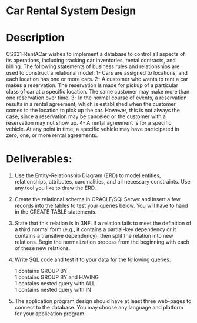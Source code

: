 # Car Rental System Design 

# Description

CS631-RentACar  wishes  to  implement  a  database  to  control  all  aspects  of  its  operations, 
including  tracking  car  inventories,  rental  contracts,  and  billing.  The  following  statements  of 
business rules and relationships are used to construct a relational model:
1-	 Cars are assigned to locations, and each location has one or more cars. 
2-	A customer who wants to rent a car makes a reservation. The  reservation is made for 
pickup of a particular class of car at a specific location. The same customer may make 
more than one reservation over time. 
3-	In  the normal course of  events,  a  reservation  results  in  a  rental  agreement,  which  is 
established when the customer comes to the location to pick up the car. However, this is 
not  always  the  case,  since  a  reservation  may  be  canceled  or  the  customer  with  a 
reservation may not show up.
4-	A rental agreement is for a specific vehicle. At any point in time, a specific vehicle may 
have participated in zero, one, or more rental agreements.

# Deliverables:

1.	Use the Entity-Relationship Diagram (ERD) to model entities, relationships, attributes, cardinalities, and all necessary constraints. Use any tool you like to draw the ERD.
2.	Create the relational schema in ORACLE/SQLServer and insert a few records into the tables to test your queries below. You will have to hand in the CREATE TABLE statements.
3.	State that this relation is in 3NF. If a relation fails to meet the definition of a third normal form (e.g., it contains a partial-key dependency or it contains a transitive dependency), then split the relation into new relations. Begin the normalization process from the beginning with each of these new relations. 
4.	Write SQL code and test it to your data for the following queries: 

       1 contains GROUP BY  
       1 contains GROUP BY and HAVING  
       1 contains nested query with ALL  
       1 contains nested query with IN
5.  The application program design should have at least three web-pages to connect to the database. You may choose any language and platform for your application program. 


